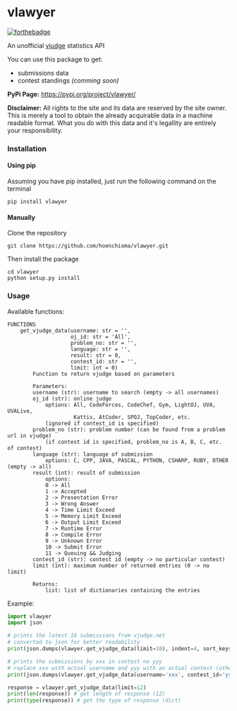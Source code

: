 # vlawyer

[![forthebadge](https://forthebadge.com/images/badges/made-with-python.svg)](https://forthebadge.com)

An unofficial [vjudge](https://vjudge.net/) statistics API

You can use this package to get:
- submissions data
- contest standings *(comming soon)*

**PyPi Page:** https://pypi.org/project/vlawyer/

**Disclaimer:** All rights to the site and its data are reserved by the site owner. This is merely a tool to obtain the already acquirable data in a machine readable format. What you do with this data and it's legallity are entirely your responsibility.

### Installation
#### Using pip
Assuming you have pip installed, just run the following command on the terminal
```
pip install vlawyer
```
#### Manually
Clone the repository
```
git clone https://github.com/hoenchioma/vlawyer.git
```
Then install the package
```
cd vlawyer
python setup.py install
```

### Usage
Available functions:
```
FUNCTIONS
    get_vjudge_data(username: str = '', 
                    oj_id: str = 'All', 
                    problem_no: str = '', 
                    language: str = '', 
                    result: str = 0, 
                    contest_id: str = '', 
                    limit: int = 0)
        Function to return vjudge based on parameters
        
        Parameters:
        username (str): username to search (empty -> all usernames)
        oj_id (str): online judge
            options: All, CodeForces, CodeChef, Gym, LightOJ, UVA, UVALive, 
                     Kattis, AtCoder, SPOJ, TopCoder, etc.
            (ignored if contest_id is specified)
        problem_no (str): problem number (can be found from a problem url in vjudge)
            (if contest id is specified, problem_no is A, B, C, etc. of contest)
        language (str): language of submission
            options: C, CPP, JAVA, PASCAL, PYTHON, CSHARP, RUBY, OTHER (empty -> all)
        result (int): result of submission
            options:
            0 -> All
            1 -> Accepted
            2 -> Presentation Error
            3 -> Wrong Answer
            4 -> Time Limit Exceed
            5 -> Memory Limit Exceed
            6 -> Output Limit Exceed
            7 -> Runtime Error
            8 -> Compile Error
            9 -> Unknown Error
            10 -> Submit Error
            11 -> Queuing && Judging
        contest_id (str): contest id (empty -> no particular contest)
        limit (int): maximum number of returned entries (0 -> no limit)
        
        Returns:
            list: list of dictionaries containing the entries
```
Example:
```python
import vlawyer
import json

# prints the latest 10 submissions from vjudge.net
# converted to json for better readability
print(json.dumps(vlawyer.get_vjudge_data(limit=10), indent=4, sort_keys=True)) 

# prints the submissions by xxx in contest no yyy
# replace xxx with actual username and yyy with an actual contest (otherwise you'll get an error)
print(json.dumps(vlawyer.get_vjudge_data(username='xxx', contest_id='yyy'), indent=4, sort_keys=True))

response = vlawyer.get_vjudge_data(limit=12)
print(len(response)) # get length of response (12)
print(type(response)) # get the type of response (dict)
```
